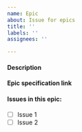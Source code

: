 ```yaml
---
name: Epic
about: Issue for epics
title: ''
labels: ''
assignees: ''

---
```


#### Description

#### Epic specification link

#### Issues in this epic:

- [ ] Issue 1
- [ ] Issue 2
